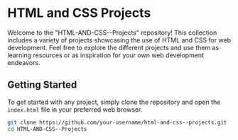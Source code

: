 # HTML and CSS Projects

Welcome to the "HTML-AND-CSS--Projects" repository! This collection includes a variety of projects showcasing the use of HTML and CSS for web development.
Feel free to explore the different projects and use them as learning resources or as inspiration for your own web development endeavors.

## Getting Started

To get started with any project, simply clone the repository and open the `index.html` file in your preferred web browser.

```bash
git clone https://github.com/your-username/html-and-css--projects.git
cd HTML-AND-CSS--Projects
